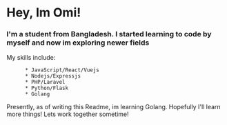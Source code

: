 # Hey, Im Omi!

### I'm a student from Bangladesh. I started learning to code by myself and now im exploring newer fields
My skills include:

          * JavaScript/React/Vuejs
          * Nodejs/Expressjs
          * PHP/Laravel
          * Python/Flask
          * Golang

Presently, as of writing this Readme, im learning Golang. Hopefully I'll learn more things! Lets work together sometime!
                                                                              
                                                                              
      
